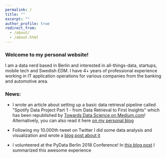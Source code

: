```yaml
---
permalink: /
title: ""
excerpt: ""
author_profile: true
redirect_from: 
  - /about/
  - /about.html
---
```


### Welcome to my personal website!

I am a data nerd based in Berlin and interested in all-things-data, startups, mobile tech and Swedish EDM. I have 4+ years of professional experience working in IT application operations for various companies from the banking and automotive area.


### News:

- I wrote an article about setting up a basic data retrieval pipeline called "Spotify Data Project Part 1 - from Data Retrieval to First Insights" which has been republished by [Towards Data Science on Medium.com](https://towardsdatascience.com/spotify-data-project-part-1-from-data-retrieval-to-first-insights-f5f819f8e1c3)! Alternatively, you can also read it here [on my personal blog](https://tgel0.github.io/blog/spotify-data-project-part-1-from-data-retrieval-to-first-insights/)

- Following my 10.000th tweet on Twitter I did some data analysis and visualization and wrote a [blog post about it](https://tgel0.github.io/blog/10-visualizations/)

- I volunteered at the PyData Berlin 2018 Conference! In [this blog post](https://tgel0.github.io/blog/pydata-berlin-2018/) I summarized this awesome experience
